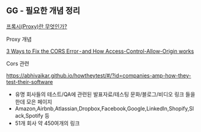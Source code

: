 ## GG - 필요한 개념 정리

[프록시(Proxy)란 무엇인가?](https://milkye.tistory.com/202)

Proxy 개념

[3 Ways to Fix the CORS Error - and How Access-Control-Allow-Origin works](https://medium.com/@dtkatz/3-ways-to-fix-the-cors-error-and-how-access-control-allow-origin-works-d97d55946d9)

Cors 관련

https://abhivaikar.github.io/howtheytest/#/?id=companies-amp-how-they-test-their-software

- 유명 회사들의 테스트/QA에 관련된 발표자료/테스팅 문화/블로그/비디오 링크 들을 한데 모은 페이지
- Amazon,Airbnb,Atlassian,Dropbox,Facebook,Google,LinkedIn,Shopify,Slack,Spotify 등
- 51개 회사 약 450여개의 링크